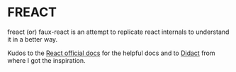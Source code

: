 # FREACT

freact (or) faux-react is an attempt to replicate react internals to understand it in a better way.

Kudos to the [React official docs](https://reactjs.org/docs/react-api.html) for the helpful docs and to [Didact](https://github.com/hexacta/didact) from where I got the inspiration.
